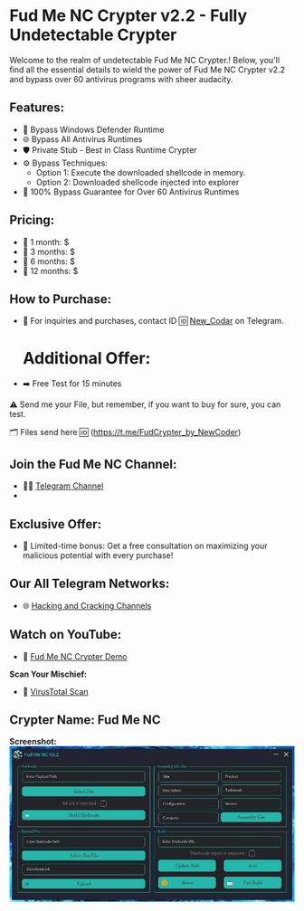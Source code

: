 # Fud Me NC Crypter v2.2 - Fully Undetectable Crypter


Welcome to the realm of undetectable Fud Me NC Crypter.! Below, you'll find all the essential details to wield the power of Fud Me NC Crypter v2.2 and bypass over 60 antivirus programs with sheer audacity.


## Features:
- 🚀 Bypass Windows Defender Runtime
- 🌐 Bypass All Antivirus Runtimes
- 🛡️ Private Stub - Best in Class Runtime Crypter
- ⚙️ Bypass Techniques:
  - Option 1: Execute the downloaded shellcode in memory.
  - Option 2: Downloaded shellcode injected into explorer
- 💯 100% Bypass Guarantee for Over 60 Antivirus Runtimes


## Pricing:
- 💼 1 month: $
- 💼 3 months: $
- 💼 6 months: $
- 💼 12 months: $


## How to Purchase:
- 💬 For inquiries and purchases, contact ID 🆔 [New_Codar](https://t.me/New_Codar) on Telegram.

  
  # Additional Offer:
- ➡️ Free Test for 15 minutes

⚠️ Send me your File, but remember, if you want to buy for sure, you can test.

🗂 Files send here 🆔 (https://t.me/FudCrypter_by_NewCoder)



## Join the Fud Me NC Channel:
- 🕵️‍♂️ [Telegram Channel](https://t.me/FudCrypter_by_NewCoder)
- 


## Exclusive Offer:
- 🎁 Limited-time bonus: Get a free consultation on maximizing your malicious potential with every purchase!


## Our All Telegram Networks:
- 🌐 [Hacking and Cracking Channels](https://t.me/OurAllNetwork)


## Watch on YouTube:
- 🎥 [Fud Me NC Crypter Demo](https://youtu.be/8iz7ASI8daM)


**Scan Your Mischief:**
- 🦠 [VirusTotal Scan](https://virusscan.jotti.org/en-US/filescanjob/meteoriteeor3oc)


## Crypter Name: Fud Me NC

**Screenshot:**
![Screenshot 1](IMG_20240109_141302_784.jpg)
